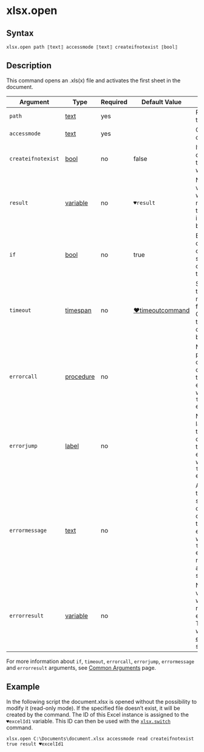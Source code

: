 # xlsx.open

## Syntax

```G1ANT
xlsx.open path ⟦text⟧ accessmode ⟦text⟧ createifnotexist ⟦bool⟧
```

## Description

This command opens an .xls(x) file and activates the first sheet in the document.

| Argument | Type | Required | Default Value | Description |
| -------- | ---- | -------- | ------------- | ----------- |
|`path`| [text](../../G1ANT.Language/Structures/TextStructure.md) | yes|  | Path of a file to be opened |
|`accessmode`| [text](../../G1ANT.Language/Structures/TextStructure.md) | yes|  | Can be `read` or `readwrite` |
|`createifnotexist`| [bool](../../G1ANT.Language/Structures/BooleanStructure.md) | no | false | If a file doesn’t exist, the command will create it |
| `result`       | [variable](../../G1ANT.Language/Structures/VariableStructure.md) | no       | `♥result`                                                   | Name of a variable where the ID number of this Excel instance will be stored |
| `if`           | [bool](../../G1ANT.Language/Structures/BooleanStructure.md) | no       | true                                                        | Executes the command only if a specified condition is true   |
| `timeout`      | [timespan](../../G1ANT.Language/Structures/TimeSpanStructure.md) | no       | [♥timeoutcommand](../../G1ANT.Addon.Core/Variables/TimeoutCommandVariable.md) | Specifies time in milliseconds for G1ANT.Robot to wait for the command to be executed |
| `errorcall`    | [procedure](../../G1ANT.Language/Structures/ProcedureStructure.md) | no       |                                                             | Name of a procedure to call when the command throws an exception or when a given `timeout` expires |
| `errorjump`    | [label](../../G1ANT.Language/Structures/LabelStructure.md) | no       |                                                             | Name of the label to jump to when the command throws an exception or when a given `timeout` expires |
| `errormessage` | [text](../../G1ANT.Language/Structures/TextStructure.md) | no       |                                                             | A message that will be shown in case the command throws an exception or when a given `timeout` expires, and no `errorjump` argument is specified |
| `errorresult`  | [variable](../../G1ANT.Language/Structures/VariableStructure.md) | no       |                                                             | Name of a variable that will store the returned exception. The variable will be of [error](../../G1ANT.Language/Structures/ErrorStructure.md) structure  |

For more information about `if`, `timeout`, `errorcall`, `errorjump`, `errormessage` and `errorresult` arguments, see [Common Arguments](../../../appendices/common-arguments.md) page.

## Example

In the following script the document.xlsx is opened without the possibility to modify it (read-only mode). If the specified file doesn’t exist, it will be created by the command. The ID of this Excel instance is assigned to the `♥excelId1` variable. This ID can then be used with the [`xlsx.switch`](../G1ANT.Addon.Xlsx/Commands/XlsxSwitchCommand.md) command.

```G1ANT
xlsx.open C:\Documents\document.xlsx accessmode read createifnotexist true result ♥excelId1
```

